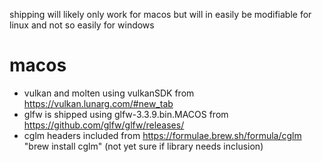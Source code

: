 shipping will likely only work for macos but will in easily be modifiable for linux and not so easily for windows

# macos

- vulkan and molten using vulkanSDK from https://vulkan.lunarg.com/#new_tab
- glfw is shipped using glfw-3.3.9.bin.MACOS from https://github.com/glfw/glfw/releases/
- cglm headers included from https://formulae.brew.sh/formula/cglm "brew install cglm" (not yet sure if library needs inclusion)